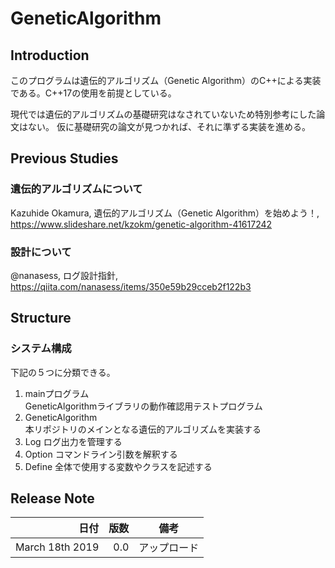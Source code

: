 # GeneticAlgorithm


## Introduction 

このプログラムは遺伝的アルゴリズム（Genetic Algorithm）のC++による実装である。C++17の使用を前提としている。

現代では遺伝的アルゴリズムの基礎研究はなされていないため特別参考にした論文はない。
仮に基礎研究の論文が見つかれば、それに準ずる実装を進める。

## Previous Studies

### 遺伝的アルゴリズムについて
Kazuhide Okamura,  遺伝的アルゴリズム（Genetic Algorithm）を始めよう！, https://www.slideshare.net/kzokm/genetic-algorithm-41617242

### 設計について
@nanasess, ログ設計指針, https://qiita.com/nanasess/items/350e59b29cceb2f122b3
## Structure

### システム構成

下記の５つに分類できる。
1. mainプログラム  
  GeneticAlgorithmライブラリの動作確認用テストプログラム
1. GeneticAlgorithm  
  本リポジトリのメインとなる遺伝的アルゴリズムを実装する
1. Log
  ログ出力を管理する
1. Option
  コマンドライン引数を解釈する
1. Define
  全体で使用する変数やクラスを記述する

## Release Note

| 日付 | 版数 | 備考 |
| ---: | ---: | ---  |
| March 18th 2019 | 0.0 | アップロード |
